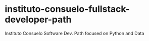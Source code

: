 # instituto-consuelo-fullstack-developer-path
Instituto Consuelo Software Dev. Path focused on Python and Data
